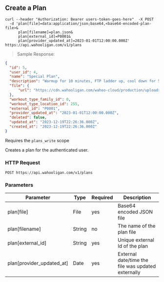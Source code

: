 ## Create a Plan

```shell
curl --header "Authorization: Bearer users-token-goes-here"  -X POST
  -d 'plan[file]=data:application/json;base64,<base64-encoded-plan-file>&
      plan[filename]=plan.json&
      plan[external_id]=P0001&
      plan[provider_updated_at]=2023-01-01T12:00:00.000Z'  https://api.wahooligan.com/v1/plans
```

> Sample Response:

```json
{
  "id": 5,
  "user_id": 4,
  "name": "Special Plan",
  "description": "Warmup for 10 minutes, FTP ladder up, cool down for 5 minutes",
  "file": {
      "url": "https://cdn.wahooligan.com/wahoo-cloud/production/uploads/plan/file/RGpT2JYKbmHzqRu2WFHHvg/plan.json"
  },
  "workout_type_family_id": 0,
  "workout_type_location_id": 255,
  "external_id": "P0001",
  "provider_updated_at": "2023-01-01T12:00:00.000Z",
  "deleted": false,
  "updated_at": "2023-12-19T22:26:36.000Z",
  "created_at": "2023-12-19T22:26:36.000Z"
}
```

Requires the `plans_write` scope

Creates a plan for the authenticated user.

### HTTP Request

`POST https://api.wahooligan.com/v1/plans`

### Parameters

| Parameter                 | Type   | Required | Description                                        |
|---------------------------|--------|----------|----------------------------------------------------|
| plan[file]                | File   | yes      | Base64 encoded JSON file                           |
| plan[filename]            | String | no       | The name of the plan file                          |
| plan[external_id]         | String | yes      | Unique external Id of the plan                     |
| plan[provider_updated_at] | Date   | yes      | External date/time the file was updated externally |
